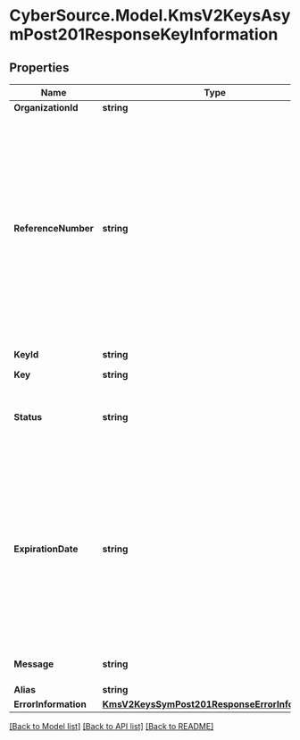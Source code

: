 # CyberSource.Model.KmsV2KeysAsymPost201ResponseKeyInformation
## Properties

Name | Type | Description | Notes
------------ | ------------- | ------------- | -------------
**OrganizationId** | **string** | Merchant Id  | [optional] 
**ReferenceNumber** | **string** | Reference number is a unique identifier provided by the client along with the organization Id. This is an optional field provided solely for the client&#39;s convenience. If client specifies value for this field in the request, it is expected to be available in the response.  | [optional] 
**KeyId** | **string** | Key Serial Number  | [optional] 
**Key** | **string** | value of the key  | [optional] 
**Status** | **string** | The status of the key.  Possible values:  - FAILED  - ACTIVE  | [optional] 
**ExpirationDate** | **string** | The expiration time in UTC. &#x60;Format: YYYY-MM-DDThh:mm:ssZ&#x60;  Example 2016-08-11T22:47:57Z equals August 11, 2016, at 22:47:57 (10:47:57 p.m.). The T separates the date and the time. The Z indicates UTC.  | [optional] 
**Message** | **string** | message in case of failed key | [optional] 
**Alias** | **string** | Key alias | [optional] 
**ErrorInformation** | [**KmsV2KeysSymPost201ResponseErrorInformation**](KmsV2KeysSymPost201ResponseErrorInformation.md) |  | [optional] 

[[Back to Model list]](../README.md#documentation-for-models) [[Back to API list]](../README.md#documentation-for-api-endpoints) [[Back to README]](../README.md)

